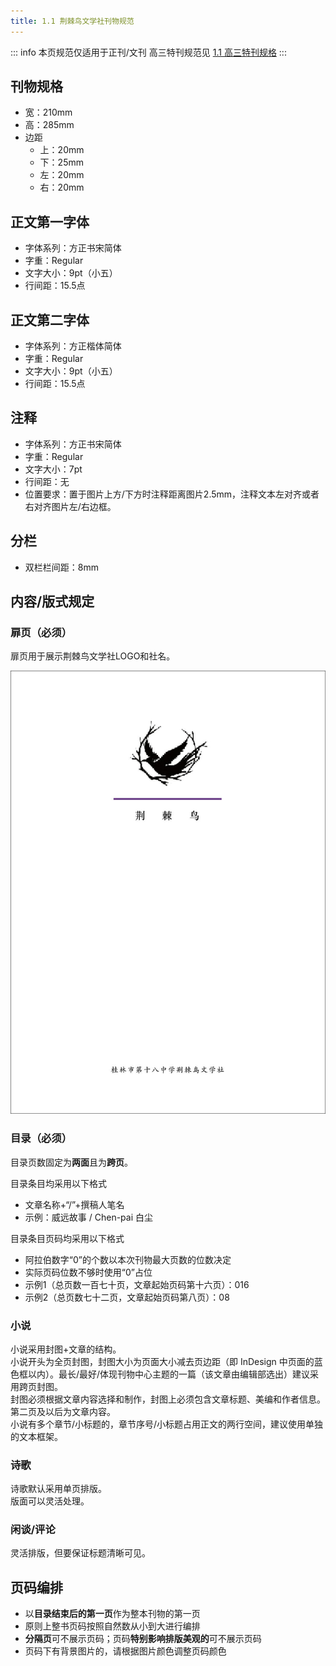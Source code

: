 ```yaml
---
title: 1.1 荆棘鸟文学社刊物规范
---
```

::: info 本页规范仅适用于正刊/文刊
高三特刊规范见 [1.1 高三特刊规格](../../spbook/Cpt1/1.1.md)
:::
## 刊物规格
- 宽：210mm
- 高：285mm
- 边距
    - 上：20mm
    - 下：25mm
    - 左：20mm
    - 右：20mm

## 正文第一字体
- 字体系列：方正书宋简体
- 字重：Regular
- 文字大小：9pt（小五）
- 行间距：15.5点

## 正文第二字体
- 字体系列：方正楷体简体
- 字重：Regular
- 文字大小：9pt（小五）
- 行间距：15.5点

## 注释
- 字体系列：方正书宋简体
- 字重：Regular
- 文字大小：7pt
- 行间距：无
- 位置要求：置于图片上方/下方时注释距离图片2.5mm，注释文本左对齐或者右对齐图片左/右边框。

## 分栏
- 双栏栏间距：8mm

## 内容/版式规定

### 扉页（必须）
扉页用于展示荆棘鸟文学社LOGO和社名。

![扉页示例（21级特刊）](../assets/image/1.1-1723903518395.jpeg)

### 目录（必须）
目录页数固定为**两面**且为**跨页**。

目录条目均采用以下格式
- 文章名称+“/”+撰稿人笔名
- 示例：威远故事 / Chen-pai 白尘

目录条目页码均采用以下格式
- 阿拉伯数字“0”的个数以本次刊物最大页数的位数决定
- 实际页码位数不够时使用“0”占位
- 示例1（总页数一百七十页，文章起始页码第十六页）：016
- 示例2（总页数七十二页，文章起始页码第八页）：08

### 小说
小说采用封图+文章的结构。  
小说开头为全页封图，封图大小为页面大小减去页边距（即 InDesign 中页面的蓝色框以内）。最长/最好/体现刊物中心主题的一篇（该文章由编辑部选出）建议采用跨页封图。  
封图必须根据文章内容选择和制作，封图上必须包含文章标题、美编和作者信息。  
第二页及以后为文章内容。  
小说有多个章节/小标题的，章节序号/小标题占用正文的两行空间，建议使用单独的文本框架。

### 诗歌
诗歌默认采用单页排版。  
版面可以灵活处理。  

### 闲谈/评论
灵活排版，但要保证标题清晰可见。  

## 页码编排
- 以**目录结束后的第一页**作为整本刊物的第一页
- 原则上整书页码按照自然数从小到大进行编排
- **分隔页**可不展示页码；页码**特别影响排版美观的**可不展示页码
- 页码下有背景图片的，请根据图片颜色调整页码颜色